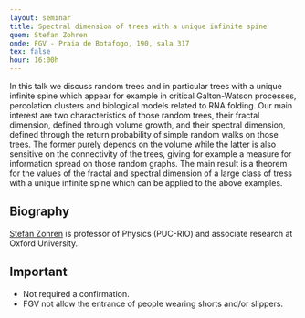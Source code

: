 ```yaml
---
layout: seminar
title: Spectral dimension of trees with a unique infinite spine 
quem: Stefan Zohren
onde: FGV - Praia de Botafogo, 190, sala 317
tex: false
hour: 16:00h
---
```


In this talk we discuss random trees and in particular trees with a
unique infinite spine which appear for example in critical
Galton-Watson processes, percolation clusters and biological models
related to RNA folding. Our main interest are two characteristics of
those random trees, their fractal dimension, defined through volume
growth, and their spectral dimension, defined through the return
probability of simple random walks on those trees. The former purely
depends on the volume while the latter is also sensitive on the
connectivity of the trees, giving for example a measure for
information spread on those random graphs. The main result is a
theorem for the values of the fractal and spectral dimension of a
large class of tress with a unique infinite spine which can be applied
to the above examples.

## Biography

[Stefan Zohren](http://lattes.cnpq.br/8941321374207654) is professor
of Physics (PUC-RIO) and associate research at Oxford University.

## Important

- Not required a confirmation.
- FGV not allow the entrance of people wearing shorts and/or slippers.
